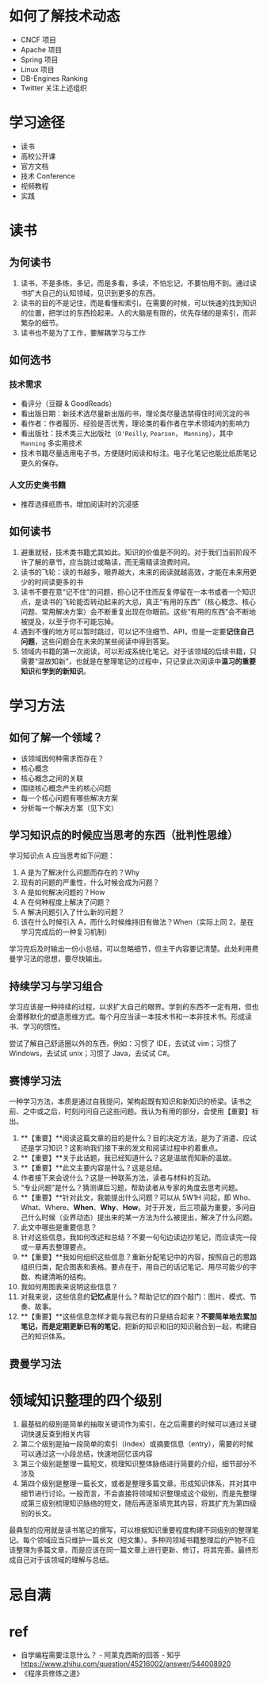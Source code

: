 # 如何了解技术动态

- CNCF 项目
- Apache 项目
- Spring 项目
- Linux 项目
- DB-Engines Ranking
- Twitter 关注上述组织

# 学习途径

- 读书
- 高校公开课
- 官方文档
- 技术 Conference
- 视频教程
- 实践

# 读书

## 为何读书

1.  读书，不是多练，多记，而是多看，多读，不怕忘记，不要怕用不到。通过读书扩大自己的认知领域，见识到更多的东西。
1.  读书的目的不是记住，而是看懂和索引。在需要的时候，可以快速的找到知识的位置，把学过的东西捡起来。人的大脑是有限的，优先存储的是索引，而非繁杂的细节。
1.  读书也不是为了工作，要解耦学习与工作

## 如何选书

### 技术需求
- 看评分（豆瓣 & GoodReads）
- 看出版日期：新技术选尽量新出版的书，理论类尽量选禁得住时间沉淀的书
- 看作者：作者履历、经验是否优秀，理论类的看作者在学术领域内的影响力
- 看出版社：技术类三大出版社（`O'Reilly`, `Pearson`， `Manning`），其中 `Manning` 多实用技术
- 技术书籍尽量选用电子书，方便随时阅读和标注。电子化笔记也能比纸质笔记更久的保存。

### 人文历史类书籍
- 推荐选择纸质书，增加阅读时的沉浸感

## 如何读书

1.  避重就轻，技术类书籍尤其如此。知识的价值是不同的。对于我们当前阶段不许了解的章节，应当跳过或略读，而无需精读浪费时间。
2.  读书的飞轮：读的书越多，眼界越大，未来的阅读就越高效，才能在未来用更少的时间读更多的书
3.  读书不要在意“记不住”的问题，担心记不住而反复停留在一本书或者一个知识点，是读书的飞轮能否转动起来的大忌，真正“有用的东西”（核心概念、核心问题、常用解决方案）会不断重复出现在你眼前。这些“有用的东西”会不断地被提及，以至于你不可能忘掉。
4.  遇到不懂的地方可以暂时跳过，可以记不住细节、API，但是一定要**记住自己问题**，这些问题会在未来的某些阅读中得到答案。
5.  领域内书籍的第一次阅读，可以形成系统化笔记。对于该领域的后续书籍，只需要“温故知新”，也就是在整理笔记的过程中，只记录此次阅读中**温习的重要知识**和**学到的新知识**。

# 学习方法

## 如何了解一个领域？

- 该领域因何种需求而存在？
- 核心概念
- 核心概念之间的关联
- 围绕核心概念产生的核心问题
- 每一个核心问题有哪些解决方案
- 分析每一个解决方案（见下文）

## 学习知识点的时候应当思考的东西（批判性思维）
学习知识点 A 应当思考如下问题：

1.  A 是为了解决什么问题而存在的？Why
1.  现有的问题的严重性，什么时候会成为问题？
1.  A 是如何解决问题的？How
1.  A 在何种程度上解决了问题？
1.  A 解决问题引入了什么新的问题？
1.  该在什么时候引入 A，而什么时候维持旧有做法？When（实际上同 2，是在学习完成后的一种复习机制）

学习完后及时输出一份小总结，可以忽略细节，但主干内容要记清楚。此处利用费曼学习法的思想，要尽快输出。

## 持续学习与学习组合

学习应该是一种持续的过程，以求扩大自己的眼界。学到的东西不一定有用，但也会潜移默化的塑造思维方式。每个月应当读一本技术书和一本非技术书。形成读书、学习的惯性。

尝试了解自己舒适圈以外的东西，例如：习惯了 IDE，去试试 vim；习惯了 Windows，去试试 unix；习惯了 Java，去试试 C#。

## 赛博学习法

一种学习方法，本质是通过自我提问，架构起既有知识和新知识的桥梁。读书之前、之中或之后，时刻问问自己这些问题。我认为有用的部分，会使用【重要】标出。

1.  **【重要】**阅读这篇文章的目的是什么？目的决定方法，是为了消遣、应试还是学习知识？这影响我们接下来的发文和阅读过程中的着重点。
1.  **【重要】**关于此话题，我已经知道什么？这是温故而知新的温故。
1.  **【重要】**此文主要内容是什么？这是总结。
1.  作者接下来会说什么？这是一种联系方法，读者与材料的互动。
1.  “专业问题”是什么？猜测课后习题，帮助读者从专家的角度去思考问题。
1.  **【重要】**针对此文，我能提出什么问题？可以从 5W1H 问起，即 Who、What、Where、**When**、**Why**、**How**。对于开发，后三项最为重要，多问自己什么时候（业界动态）提出来的某一方法为什么被提出，解决了什么问题。
1.  此文中哪些是重要信息？
1.  针对这些信息，我如何改述和总结？不要一句句边读边抄笔记，而应读完一段或一章再去整理要点。
1.  **【重要】**我如何组织这些信息？重新分配笔记中的内容，按照自己的思路组织归类，配合图表和表格。要点在于，用自己的话记笔记、用尽可能少的字数、构建清晰的结构。
1.  我如何用图表来说明这些信息？
1.  对我来说，这些信息的**记忆点**是什么？帮助记忆的四个敲门：图片、模式、节奏、故事。
1.  **【重要】**这些信息怎样才能与我已有的只是结合起来？**不要简单地去累加笔记，而是定期更新已有的笔记**，把新的知识和旧的知识融合到一起，构建自己的知识体系。

## 费曼学习法

# 领域知识整理的四个级别

1.  最基础的级别是简单的抽取关键词作为索引，在之后需要的时候可以通过关键词快速反查到相关内容
2.  第二个级别是抽一段简单的索引（index）或摘要信息（entry），需要的时候可以通过这一小段总结，快速地回忆该内容
3.  第三个级别是整理一篇短文，梳理知识整体脉络进行简要的介绍，细节部分不涉及
4.  第四个级别是整理一篇长文，或者是整理多篇文章。形成知识体系，并对其中细节进行讨论。一般而言，不会直接将领域知识整理成这个级别，而是先整理成第三级别梳理知识脉络的短文，随后再逐渐填充其内容，将其扩充为第四级别的长文。

最典型的应用就是读书笔记的撰写，可以根据知识重要程度构建不同级别的整理笔记。每个领域应当只维护一篇长文（短文集）。多种同领域书籍整理后的产物不应该整理为多篇文章，而是应该在同一篇文章上进行更新、修订，将其完善。最终形成自己对于该领域的理解与总结。

# 忌自满

# ref

- 自学编程需要注意什么？ - 阿莱克西斯的回答 - 知乎 https://www.zhihu.com/question/45216002/answer/544008920
- 《程序员修炼之道》
